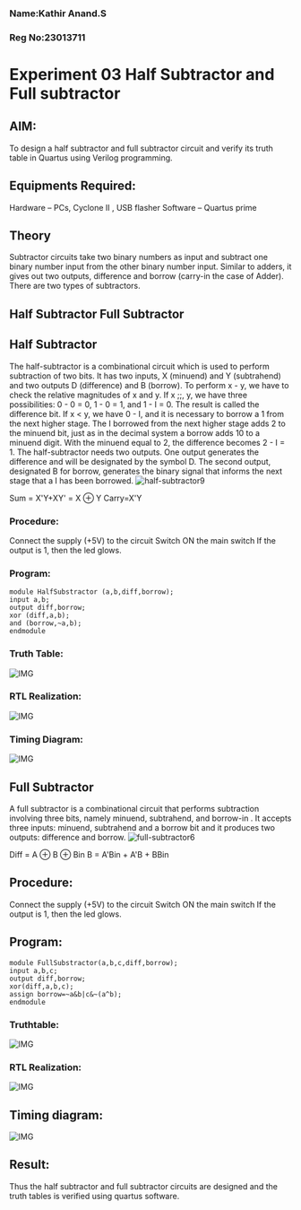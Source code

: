 ### Name:Kathir Anand.S
### Reg No:23013711

# Experiment 03 Half Subtractor and Full subtractor

## AIM:
To design a half subtractor and full subtractor circuit and verify its truth table in Quartus using Verilog programming.

## Equipments Required:
Hardware – PCs, Cyclone II , USB flasher Software – Quartus prime

## Theory
Subtractor circuits take two binary numbers as input and subtract one binary number input from the other binary number input. Similar to adders, it gives out two outputs, difference and borrow (carry-in the case of Adder). There are two types of subtractors.

## Half Subtractor Full Subtractor
## Half Subtractor
The half-subtractor is a combinational circuit which is used to perform subtraction of two bits. It has two inputs, X (minuend) and Y (subtrahend) and two outputs D (difference) and B (borrow). To perform x - y, we have to check the relative magnitudes of x and y. If x ;;, y, we have three possibilities: 0 - 0 = 0, 1 - 0 = 1, and 1 - I = 0. The result is called the difference bit. If x < y, we have 0 - I, and it is necessary to borrow a 1 from the next higher stage. The I borrowed from the next higher stage adds 2 to the minuend bit, just as in the decimal system a borrow adds 10 to a minuend digit. With the minuend equal to 2, the difference becomes 2 - I = 1. The half-subtractor needs two outputs. One output generates the difference and will be designated by the symbol D. The second output, designated B for borrow, generates the binary signal that informs the next stage that a I has been borrowed.
![half-subtractor9](https://user-images.githubusercontent.com/36288975/166112538-58c3bc7c-ee5d-4e6a-ac8d-8e8328efe27a.png)


Sum = X'Y+XY' = X ⊕ Y
Carry=X'Y

### Procedure:
Connect the supply (+5V) to the circuit Switch ON the main switch If the output is 1, then the led glows.

### Program:
```
module HalfSubstractor (a,b,diff,borrow);
input a,b;
output diff,borrow;
xor (diff,a,b);
and (borrow,~a,b);
endmodule
```
### Truth Table:
![IMG](https://github.com/Skathiranand/Experiment--03-Half-Subtractor-and-Full-subtractor/assets/147141136/7afedacc-5cef-430a-9564-f542a448f803)

### RTL Realization:
![IMG](https://github.com/Skathiranand/Experiment--03-Half-Subtractor-and-Full-subtractor/assets/147141136/6857737e-3a08-4e4c-9340-03dfb84531f2)

### Timing Diagram:
![IMG](https://github.com/Skathiranand/Experiment--03-Half-Subtractor-and-Full-subtractor/assets/147141136/bf6d06b7-0af9-4e43-97bc-5b4a0a4beb54)

## Full Subtractor
A full subtractor is a combinational circuit that performs subtraction involving three bits, namely minuend, subtrahend, and borrow-in . It accepts three inputs: minuend, subtrahend and a borrow bit and it produces two outputs: difference and borrow. 
![full-subtractor6](https://user-images.githubusercontent.com/36288975/166112541-24c68359-3de8-4674-ae22-8272ffc385ed.png)


Diff = A ⊕ B ⊕ Bin B = A'Bin + A'B + BBin

## Procedure:
Connect the supply (+5V) to the circuit Switch ON the main switch If the output is 1, then the led glows.

## Program:
```
module FullSubstractor(a,b,c,diff,borrow);
input a,b,c;
output diff,borrow;
xor(diff,a,b,c);
assign borrow=~a&b|c&~(a^b);
endmodule
```
### Truthtable:
![IMG](https://github.com/Skathiranand/Experiment--03-Half-Subtractor-and-Full-subtractor/assets/147141136/3820b042-d39c-4f88-9c7b-885267577135)

### RTL Realization:
![IMG](https://github.com/Skathiranand/Experiment--03-Half-Subtractor-and-Full-subtractor/assets/147141136/ea35ec99-beaa-44a5-9bfd-61aadf266d68)

## Timing diagram:
![IMG](https://github.com/Skathiranand/Experiment--03-Half-Subtractor-and-Full-subtractor/assets/147141136/60f4521b-f745-44e4-bfa4-adc29fd51fd9)


## Result:
Thus the half subtractor and full subtractor circuits are designed and the truth tables is verified using quartus software.
